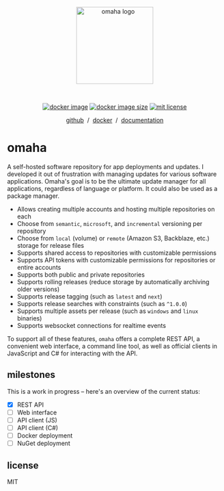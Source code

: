 <p align="center">
	<a href="https://github.com/omaha-js/omaha" target="_blank" rel="noopener noreferrer">
		<img width="180" src="https://i.bailey.sh/co96GjPYG6.png" alt="omaha logo">
	</a>
</p>
<br>
<p align="center">
	<a href="https://hub.docker.com/r/baileyherbert/omaha"><img src="https://img.shields.io/docker/v/baileyherbert/omaha?sort=semver" alt="docker image"></a>
	<a href="https://hub.docker.com/r/baileyherbert/omaha"><img src="https://img.shields.io/docker/image-size/baileyherbert/omaha?sort=semver" alt="docker image size"></a>
	<a href="https://github.com/omaha-js/omaha/blob/main/LICENSE.md"><img src="https://img.shields.io/github/license/omaha-js/omaha" alt="mit license"></a>
</p>
<p align="center">
  <a href="https://github.com/omaha-js/omaha" target="_blank" rel="noopener noreferrer">github</a> &nbsp;/&nbsp;
  <a href="https://hub.docker.com/r/baileyherbert/omaha" target="_blank" rel="noopener noreferrer">docker</a> &nbsp;/&nbsp;
  <a href="https://docs.bailey.sh/omaha/" target="_blank" rel="noopener noreferrer">documentation</a>
</p>

# omaha

A self-hosted software repository for app deployments and updates. I developed it out of frustration with managing updates for various software applications. Omaha's goal is to be the ultimate update manager for all applications, regardless of language or platform. It could also be used as a package manager.

- Allows creating multiple accounts and hosting multiple repositories on each
- Choose from `semantic`, `microsoft`, and `incremental` versioning per repository
- Choose from `local` (volume) or `remote` (Amazon S3, Backblaze, etc.) storage for release files
- Supports shared access to repositories with customizable permissions
- Supports API tokens with customizable permissions for repositories or entire accounts
- Supports both public and private repositories
- Supports rolling releases (reduce storage by automatically archiving older versions)
- Supports release tagging (such as `latest` and `next`)
- Supports release searches with constraints (such as `^1.0.0`)
- Supports multiple assets per release (such as `windows` and `linux` binaries)
- Supports websocket connections for realtime events

To support all of these features, `omaha` offers a complete REST API, a convenient web interface, a command line tool, as well as official clients in JavaScript and C# for interacting with the API.

## milestones

This is a work in progress – here's an overview of the current status:

- [x] REST API
- [ ] Web interface
- [ ] API client (JS)
- [ ] API client (C#)
- [ ] Docker deployment
- [ ] NuGet deployment

## license

MIT
